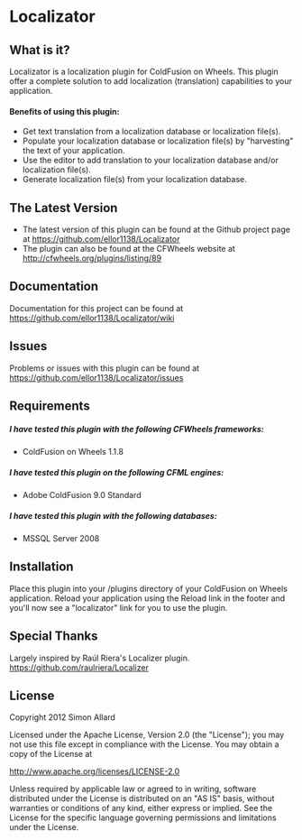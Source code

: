 ﻿# Localizator

## What is it?

Localizator is a localization plugin for ColdFusion on Wheels. This plugin offer a complete solution to add localization (translation) capabilities to your application.

#### Benefits of using this plugin:
* Get text translation from a localization database or localization file(s).
* Populate your localization database or localization file(s) by "harvesting" the text of your application.
* Use the editor to add translation to your localization database and/or localization file(s).
* Generate localization file(s) from your localization database.

## The Latest Version
* The latest version of this plugin can be found at the Github project page at https://github.com/ellor1138/Localizator
* The plugin can also be found at the CFWheels website at http://cfwheels.org/plugins/listing/89

## Documentation
Documentation for this project can be found at https://github.com/ellor1138/Localizator/wiki

## Issues
Problems or issues with this plugin can be found at https://github.com/ellor1138/Localizator/issues

## Requirements
##### I have tested this plugin with the following CFWheels frameworks:
* ColdFusion on Wheels 1.1.8

##### I have tested this plugin on the following CFML engines:
* Adobe ColdFusion 9.0 Standard

##### I have tested this plugin with the following databases:
* MSSQL Server 2008

## Installation
Place this plugin into your /plugins directory of your ColdFusion on Wheels application. Reload your application using the Reload link in the footer and you'll now see a "localizator" link for you to use the plugin.

## Special Thanks
Largely inspired by Raúl Riera's Localizer plugin. https://github.com/raulriera/Localizer

## License
Copyright 2012 Simon Allard
				
Licensed under the Apache License, Version 2.0 (the "License");
you may not use this file except in compliance with the License.
You may obtain a copy of the License at
				
http://www.apache.org/licenses/LICENSE-2.0
				
Unless required by applicable law or agreed to in writing, software
distributed under the License is distributed on an "AS IS" basis,
without warranties or conditions of any kind, either express or implied.
See the License for the specific language governing permissions and
limitations under the License.